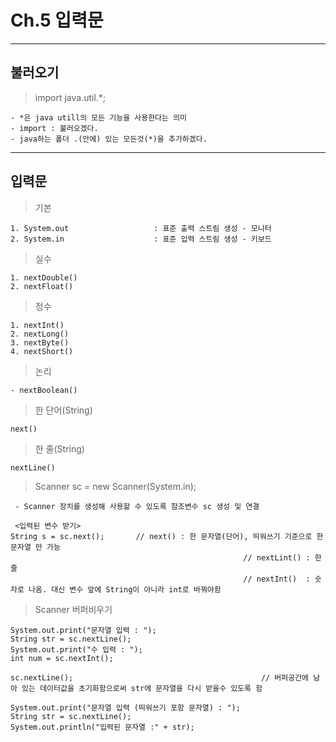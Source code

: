 # Ch.5 입력문
---
불러오기
---
> import java.util.*;<br>
```
- *은 java utill의 모든 기능을 사용한다는 의미
- import : 불러오겠다.
- java하는 폴더 .(안에) 있는 모든것(*)을 추가하겠다.
```
---
입력문
---
> 기본<br>
```
1. System.out 					: 표준 출력 스트림 생성 - 모니터
2. System.in					: 표준 입력 스트림 생성 - 키보드
```
> 실수<br>
```
1. nextDouble()
2. nextFloat()
```	
> 정수<br>
```
1. nextInt()
2. nextLong()
3. nextByte()
4. nextShort()
```		
> 논리<br>
```
- nextBoolean()
```		
> 한 단어(String)<br>
```
next()
```		
> 한 줄(String)<br>
```
nextLine()
```	
> Scanner sc = new Scanner(System.in);<br>
```
 - Scanner 장치를 생성해 사용할 수 있도록 참조변수 sc 생성 및 연결

 <입력된 변수 받기>  
String s = sc.next(); 		// next() : 한 문자열(단어), 띄워쓰기 기준으로 한 문자열 만 가능
													// nextLint() : 한 줄
													// nextInt()  : 숫자로 나옴. 대신 변수 앞에 String이 아니라 int로 바꿔야함
```
		
> Scanner 버퍼비우기<br>
```
System.out.print("문자열 입력 : ");
String str = sc.nextLine();	
System.out.print("수 입력 : ");
int num = sc.nextInt();
		
sc.nextLine(); 											// 버퍼공간에 남아 있는 데이터값을 초기화함으로써 str에 문자열을 다시 받을수 있도록 함
		
System.out.print("문자열 입력 (띄워쓰기 포함 문자열) : ");
String str = sc.nextLine();
System.out.println("입력된 문자열 :" + str);
```
		
